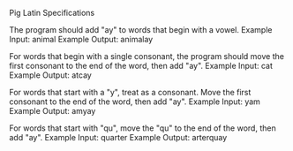 Pig Latin Specifications

The program should add "ay" to words that begin with a vowel.
  Example Input: animal
  Example Output: animalay

For words that begin with a single consonant, the program should move the first consonant to the end of the word, then add "ay".
  Example Input: cat
  Example Output: atcay

For words that start with a "y", treat as a consonant. Move the first consonant to the end of the word, then add "ay".
  Example Input: yam
  Example Output: amyay

For words that start with "qu", move the "qu" to the end of the word, then add "ay".
  Example Input: quarter
  Example Output: arterquay
